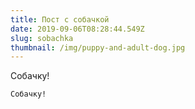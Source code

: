 ```yaml
---
title: Пост с собачкой
date: 2019-09-06T08:28:44.549Z
slug: sobachka
thumbnail: /img/puppy-and-adult-dog.jpg
---
```


Собачку!

```
Собачку!
```
